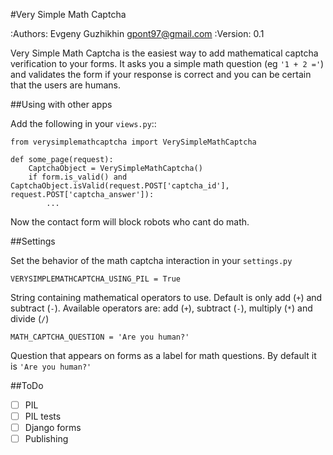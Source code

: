 #Very Simple Math Captcha

:Authors:
   Evgeny Guzhikhin <gpont97@gmail.com>
:Version: 0.1

Very Simple Math Captcha is the easiest way to add mathematical captcha verification to your forms.
It asks you a simple math question (eg ``'1 + 2 ='``) and validates the form if your response is correct and you can be certain that the users are humans. 

##Using with other apps

Add the following in your ``views.py``::

    from verysimplemathcaptcha import VerySimpleMathCaptcha
        
    def some_page(request):
		CaptchaObject = VerySimpleMathCaptcha()
		if form.is_valid() and CaptchaObject.isValid(request.POST['captcha_id'], request.POST['captcha_answer']):
			...

Now the contact form will block robots who cant do math.

##Settings

Set the behavior of the math captcha interaction in your ``settings.py``

``VERYSIMPLEMATHCAPTCHA_USING_PIL = True``

String containing mathematical operators to use. Default is only add (``+``) and subtract (``-``).
Available operators are: add (``+``), subtract (``-``), multiply (``*``) and divide (``/``)

``MATH_CAPTCHA_QUESTION = 'Are you human?'``

Question that appears on forms as a label for math questions. By default it is ``'Are you human?'``

##ToDo
- [ ] PIL
- [ ] PIL tests
- [ ] Django forms
- [ ] Publishing

